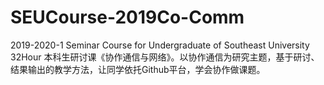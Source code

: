 # SEUCourse-2019Co-Comm
2019-2020-1 Seminar Course for Undergraduate of Southeast University 32Hour 本科生研讨课《协作通信与网络》。以协作通信为研究主题，基于研讨、结果输出的教学方法，让同学依托Github平台，学会协作做课题。
